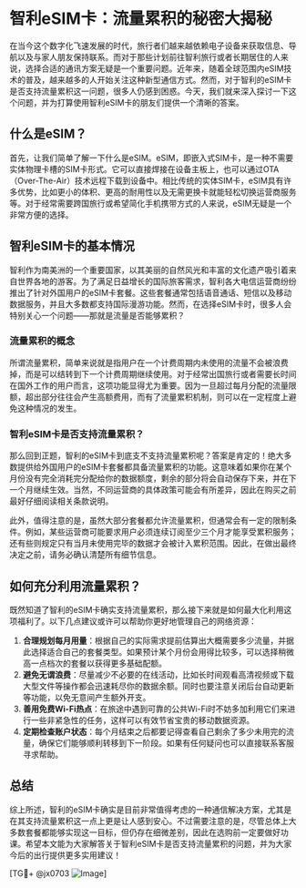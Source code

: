 # 智利eSIM卡：流量累积的秘密大揭秘

在当今这个数字化飞速发展的时代，旅行者们越来越依赖电子设备来获取信息、导航以及与家人朋友保持联系。而对于那些计划前往智利旅行或者长期居住的人来说，选择合适的通讯方案无疑是一个重要问题。近年来，随着全球范围内eSIM技术的普及，越来越多的人开始关注这种新型通信方式。然而，对于智利的eSIM卡是否支持流量累积这一问题，很多人仍感到困惑。今天，我们就来深入探讨一下这个问题，并为打算使用智利eSIM卡的朋友们提供一个清晰的答案。

## 什么是eSIM？

首先，让我们简单了解一下什么是eSIM。eSIM，即嵌入式SIM卡，是一种不需要实体物理卡槽的SIM卡形式。它可以直接焊接在设备主板上，也可以通过OTA（Over-The-Air）技术远程下载到设备中。相比传统的实体SIM卡，eSIM具有许多优势，比如更小的体积、更高的耐用性以及无需更换卡就能轻松切换运营商服务等。对于经常需要跨国旅行或希望简化手机携带方式的人来说，eSIM无疑是一个非常方便的选择。

## 智利eSIM卡的基本情况

智利作为南美洲的一个重要国家，以其美丽的自然风光和丰富的文化遗产吸引着来自世界各地的游客。为了满足日益增长的国际旅客需求，智利各大电信运营商纷纷推出了针对外国用户的eSIM卡套餐。这些套餐通常包括语音通话、短信以及移动数据服务，并且大多数都支持国际漫游功能。然而，在选择eSIM卡时，很多人会特别关心一个问题——那就是流量是否能够累积？

### 流量累积的概念

所谓流量累积，简单来说就是指用户在一个计费周期内未使用的流量不会被浪费掉，而是可以结转到下一个计费周期继续使用。对于经常出国旅行或者需要长时间在国外工作的用户而言，这项功能显得尤为重要。因为一旦超过每月分配的流量限额，超出部分往往会产生高额费用，而有了流量累积机制，则可以在一定程度上避免这种情况的发生。

### 智利eSIM卡是否支持流量累积？

那么回到正题，智利的eSIM卡到底支不支持流量累积呢？答案是肯定的！绝大多数提供给外国用户的eSIM卡套餐都具备流量累积的功能。这意味着如果你在某个月份没有完全消耗完分配给你的数据额度，剩余的部分将会自动保存下来，并在下一个月继续生效。当然，不同运营商的具体政策可能会有所差异，因此在购买之前最好仔细阅读相关条款说明。

此外，值得注意的是，虽然大部分套餐都允许流量累积，但通常会有一定的限制条件。例如，某些运营商可能要求用户必须连续订阅至少三个月才能享受累积服务；还有些则规定只有当月未使用完毕的数据才会被计入累积范围。因此，在做出最终决定之前，请务必确认清楚所有细节信息。

## 如何充分利用流量累积？

既然知道了智利的eSIM卡确实支持流量累积，那么接下来就是如何最大化利用这项福利了。以下几点建议或许可以帮助你更好地管理自己的网络资源：

1. **合理规划每月用量**：根据自己的实际需求提前估算出大概需要多少流量，并据此选择适合自己的套餐类型。如果预计某个月份会用得比较多，可以选择稍微高一点档次的套餐以获得更多基础配额。
2. **避免无谓浪费**：尽量减少不必要的在线活动，比如长时间观看高清视频或下载大型文件等操作都会迅速耗尽你的数据余额。同时也要注意关闭后台自动更新等功能，以免无意间产生额外开支。
3. **善用免费Wi-Fi热点**：在旅途中遇到可靠的公共Wi-Fi时不妨多加利用它们来进行一些非紧急性的任务，这样可以有效节省宝贵的移动数据资源。
4. **定期检查账户状态**：每个月结束之后都要记得查看自己剩余了多少未用完的流量，确保它们能够顺利转移到下一阶段。如果有任何疑问也可以直接联系客服寻求帮助。

## 总结

综上所述，智利的eSIM卡确实是目前非常值得考虑的一种通信解决方案，尤其是在其支持流量累积这一点上更是让人感到安心。不过需要注意的是，尽管总体上大多数套餐都能够实现这一目标，但仍存在细微差别，因此在选购前一定要做好功课。希望本文能为大家解答关于智利eSIM卡是否支持流量累积的问题，并为大家今后的出行提供更多实用建议！

[TG💪+ @jx0703 ![Image](https://github.com/user-attachments/assets/dbca1d08-cadb-493c-b0ec-ad6f7a83f270)]